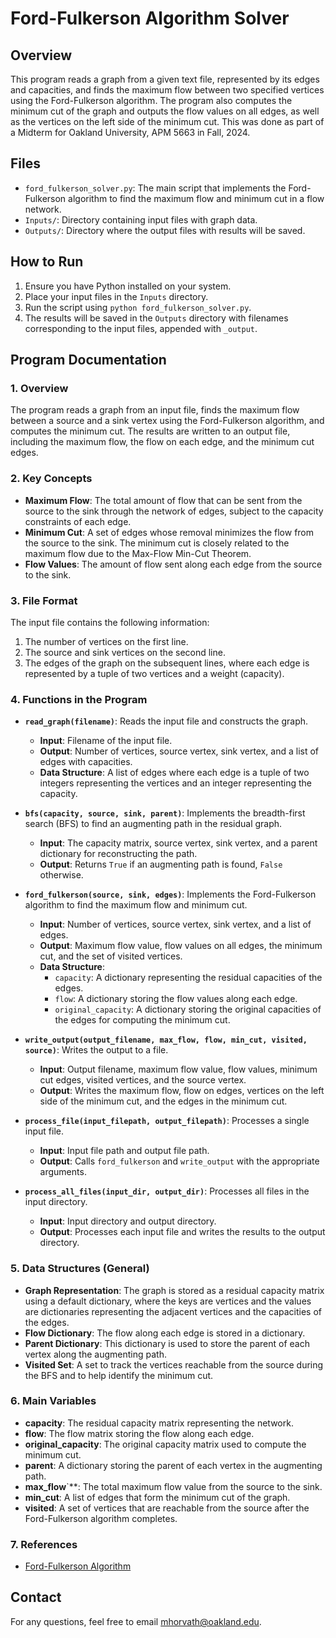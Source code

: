 # Ford-Fulkerson Algorithm Solver

## Overview

This program reads a graph from a given text file, represented by its edges and capacities, and finds the maximum flow between two specified vertices using the Ford-Fulkerson algorithm. The program also computes the minimum cut of the graph and outputs the flow values on all edges, as well as the vertices on the left side of the minimum cut. This was done as part of a Midterm for Oakland University, APM 5663 in Fall, 2024.

## Files

- `ford_fulkerson_solver.py`: The main script that implements the Ford-Fulkerson algorithm to find the maximum flow and minimum cut in a flow network.
- `Inputs/`: Directory containing input files with graph data.
- `Outputs/`: Directory where the output files with results will be saved.

## How to Run

1. Ensure you have Python installed on your system.
2. Place your input files in the `Inputs` directory.
3. Run the script using `python ford_fulkerson_solver.py`.
4. The results will be saved in the `Outputs` directory with filenames corresponding to the input files, appended with `_output`.

## Program Documentation

### 1. Overview

The program reads a graph from an input file, finds the maximum flow between a source and a sink vertex using the Ford-Fulkerson algorithm, and computes the minimum cut. The results are written to an output file, including the maximum flow, the flow on each edge, and the minimum cut edges.

### 2. Key Concepts

- **Maximum Flow**: The total amount of flow that can be sent from the source to the sink through the network of edges, subject to the capacity constraints of each edge.
- **Minimum Cut**: A set of edges whose removal minimizes the flow from the source to the sink. The minimum cut is closely related to the maximum flow due to the Max-Flow Min-Cut Theorem.
- **Flow Values**: The amount of flow sent along each edge from the source to the sink.

### 3. File Format

The input file contains the following information:
1. The number of vertices on the first line.
2. The source and sink vertices on the second line.
3. The edges of the graph on the subsequent lines, where each edge is represented by a tuple of two vertices and a weight (capacity).

### 4. Functions in the Program

- **`read_graph(filename)`**: Reads the input file and constructs the graph.
  - **Input**: Filename of the input file.
  - **Output**: Number of vertices, source vertex, sink vertex, and a list of edges with capacities.
  - **Data Structure**: A list of edges where each edge is a tuple of two integers representing the vertices and an integer representing the capacity.

- **`bfs(capacity, source, sink, parent)`**: Implements the breadth-first search (BFS) to find an augmenting path in the residual graph.
  - **Input**: The capacity matrix, source vertex, sink vertex, and a parent dictionary for reconstructing the path.
  - **Output**: Returns `True` if an augmenting path is found, `False` otherwise.

- **`ford_fulkerson(source, sink, edges)`**: Implements the Ford-Fulkerson algorithm to find the maximum flow and minimum cut.
  - **Input**: Number of vertices, source vertex, sink vertex, and a list of edges.
  - **Output**: Maximum flow value, flow values on all edges, the minimum cut, and the set of visited vertices.
  - **Data Structure**:
    - `capacity`: A dictionary representing the residual capacities of the edges.
    - `flow`: A dictionary storing the flow values along each edge.
    - `original_capacity`: A dictionary storing the original capacities of the edges for computing the minimum cut.

- **`write_output(output_filename, max_flow, flow, min_cut, visited, source)`**: Writes the output to a file.
  - **Input**: Output filename, maximum flow value, flow values, minimum cut edges, visited vertices, and the source vertex.
  - **Output**: Writes the maximum flow, flow on edges, vertices on the left side of the minimum cut, and the edges in the minimum cut.

- **`process_file(input_filepath, output_filepath)`**: Processes a single input file.
  - **Input**: Input file path and output file path.
  - **Output**: Calls `ford_fulkerson` and `write_output` with the appropriate arguments.

- **`process_all_files(input_dir, output_dir)`**: Processes all files in the input directory.
  - **Input**: Input directory and output directory.
  - **Output**: Processes each input file and writes the results to the output directory.

### 5. Data Structures (General)

- **Graph Representation**: The graph is stored as a residual capacity matrix using a default dictionary, where the keys are vertices and the values are dictionaries representing the adjacent vertices and the capacities of the edges.
- **Flow Dictionary**: The flow along each edge is stored in a dictionary.
- **Parent Dictionary**: This dictionary is used to store the parent of each vertex along the augmenting path.
- **Visited Set**: A set to track the vertices reachable from the source during the BFS and to help identify the minimum cut.

### 6. Main Variables

- **capacity**: The residual capacity matrix representing the network.
- **flow**: The flow matrix storing the flow along each edge.
- **original_capacity**: The original capacity matrix used to compute the minimum cut.
- **parent**: A dictionary storing the parent of each vertex in the augmenting path.
- **max_flow**`**: The total maximum flow value from the source to the sink.
- **min_cut**: A list of edges that form the minimum cut of the graph.
- **visited**: A set of vertices that are reachable from the source after the Ford-Fulkerson algorithm completes.

### 7. References

- [Ford-Fulkerson Algorithm](https://www.w3schools.com/dsa/dsa_algo_graphs_fordfulkerson.php#:~:text=Residual%20Network%20in%20Ford%2DFulkerson&text=The%20residual%20capacity%20can%20be,of%20flow%20through%20that%20edge.)

## Contact

For any questions, feel free to email mhorvath@oakland.edu.

